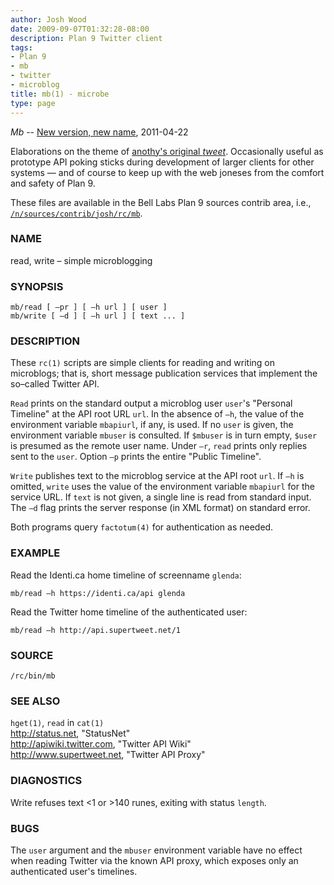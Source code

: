 ```yaml
---
author: Josh Wood
date: 2009-09-07T01:32:28-08:00
description: Plan 9 Twitter client
tags:
- Plan 9
- mb
- twitter
- microblog
title: mb(1) - microbe
type: page
---
```


*Mb* -- [New version, new name][mb-update-post], 2011-04-22

Elaborations on the theme of [anothy's original *tweet*][anothy-tweet]. Occasionally useful as prototype API poking sticks during development of larger clients for other systems — and of course to keep up with the web joneses from the comfort and safety of Plan 9.

These files are available in the Bell Labs Plan 9 sources contrib area, i.e., [`/n/sources/contrib/josh/rc/mb`][p9contrib-mb].

### NAME

read, write – simple microblogging

### SYNOPSIS

`mb/read [ –pr ] [ –h url ] [ user ]`  
`mb/write [ –d ] [ –h url ] [ text ... ]`

### DESCRIPTION

These `rc(1)` scripts are simple clients for reading and writing on microblogs; that is, short message publication services that implement the so–called Twitter API.

`Read` prints on the standard output a microblog user `user`'s "Personal Timeline" at the API root URL `url`. In the absence of `–h`, the value of the environment variable `mbapiurl`, if any, is used. If no `user` is given, the environment variable `mbuser` is consulted. If `$mbuser` is in turn empty, `$user` is presumed as the remote user name. Under `–r`, `read` prints only replies sent to the `user`. Option `–p` prints the entire "Public Timeline".

`Write` publishes text to the microblog service at the API root `url`. If `–h` is omitted, `write` uses the value of the environment variable `mbapiurl` for the service URL. If `text` is not given, a single line is read from standard input. The `–d` flag prints the server response (in XML format) on standard error.

Both programs query `factotum(4)` for authentication as needed.

### EXAMPLE

Read the Identi.ca home timeline of screenname `glenda`:

`mb/read –h https://identi.ca/api glenda`

Read the Twitter home timeline of the authenticated user:

`mb/read –h http://api.supertweet.net/1`

### SOURCE

`/rc/bin/mb`

### SEE ALSO  

`hget(1)`, `read` in `cat(1)`  
http://status.net, "StatusNet"  
http://apiwiki.twitter.com, "Twitter API Wiki"   
http://www.supertweet.net, "Twitter API Proxy"

### DIAGNOSTICS  

Write refuses text <1 or >140 runes, exiting with status `length`.

### BUGS

The `user` argument and the `mbuser` environment variable have no effect when reading Twitter via the known API proxy, which exposes only an authenticated user's timelines.


[anothy-tweet]: http://plan9.bell-labs.com/sources/contrib/anothy/bin/rc/tweet
[mb-update-post]: ../../2011/04/22/microbe-updated/
[p9contrib-mb]: http://plan9.bell-labs.com/sources/contrib/josh/rc/mb/
